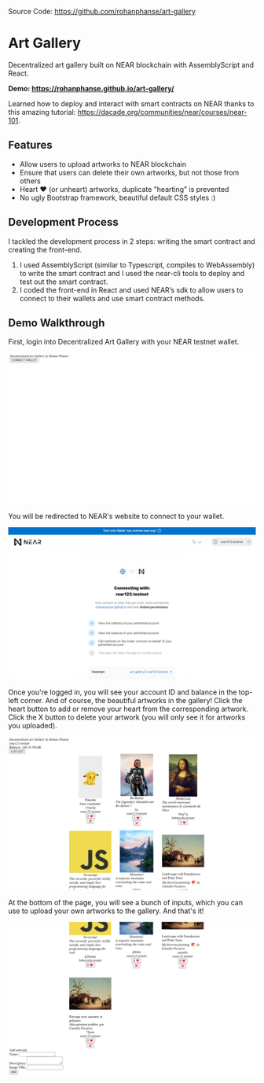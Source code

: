 Source Code: <a href = "https://github.com/rohanphanse/art-gallery" target = "_blank">https://github.com/rohanphanse/art-gallery</a>

# Art Gallery

Decentralized art gallery built on NEAR blockchain with AssemblyScript and React.

**Demo: <a href = "https://rohanphanse.github.io/art-gallery/" target = "_blank">https://rohanphanse.github.io/art-gallery/</a>**

Learned how to deploy and interact with smart contracts on NEAR thanks to this amazing tutorial: <a href = "https://dacade.org/communities/near/courses/near-101" target = "_blank">https://dacade.org/communities/near/courses/near-101</a>.

## Features
* Allow users to upload artworks to NEAR blockchain
* Ensure that users can delete their own artworks, but not those from others
* Heart ❤️ (or unheart) artworks, duplicate "hearting" is prevented
* No ugly Bootstrap framework, beautiful default CSS styles :)

## Development Process
I tackled the development process in 2 steps: writing the smart contract and creating the front-end.
1. I used AssemblyScript (similar to Typescript, compiles to WebAssembly) to write the smart contract and I used the near-cli tools to deploy and test out the smart contract.
2. I coded the front-end in React and used NEAR’s sdk to allow users to connect to their wallets and use smart contract methods.

## Demo Walkthrough

First, login into Decentralized Art Gallery with your NEAR testnet wallet. 

<img src = "https://raw.githubusercontent.com/rohanphanse/art-gallery/417e440d69aa3d395495d278c6f3bdb2b6f65c90/public/images/connect-wallet.png" alt = "Login Page" class = "image-border"  />

You will be redirected to NEAR's website to connect to your wallet.

<img src = "https://raw.githubusercontent.com/rohanphanse/art-gallery/417e440d69aa3d395495d278c6f3bdb2b6f65c90/public/images/near-login.png" alt = "Connect NEAR Wallet" class = "image-border"  />

Once you're logged in, you will see your account ID and balance in the top-left corner. And of course, the beautiful artworks in the gallery! Click the heart button to add or remove your heart from the corresponding artwork. Click the X button to delete your artwork (you will only see it for artworks you uploaded).

<img src = "https://raw.githubusercontent.com/rohanphanse/art-gallery/417e440d69aa3d395495d278c6f3bdb2b6f65c90/public/images/artworks.png" alt = "View and Heart Artworks" class = "image-border" />

At the bottom of the page, you will see a bunch of inputs, which you can use to upload your own artworks to the gallery. And that's it!

<img src = "https://raw.githubusercontent.com/rohanphanse/art-gallery/417e440d69aa3d395495d278c6f3bdb2b6f65c90/public/images/add-artwork.png" alt = "Add Artworks" class = "image-border"  />

